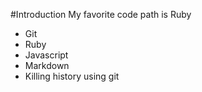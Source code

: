 #Introduction
My favorite code path is Ruby
* Git
* Ruby
* Javascript
* Markdown
* Killing history using git
